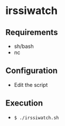 irssiwatch
==========

Requirements
------------
- sh/bash
- nc

Configuration
-------------
- Edit the script

Execution
---------
- `$ ./irssiwatch.sh`

